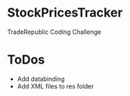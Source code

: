 # StockPricesTracker
TradeRepublic Coding Challenge

# ToDos

- Add databinding
- Add XML files to res folder
